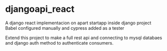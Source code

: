 # djangoapi_react
A django react implementacion on apart startapp inside django project
Babel configured manually and cypress added as a tester 

Extend this project to make a full rest api and connecting to mysql databaes and django auth method to authenticate consumers.

